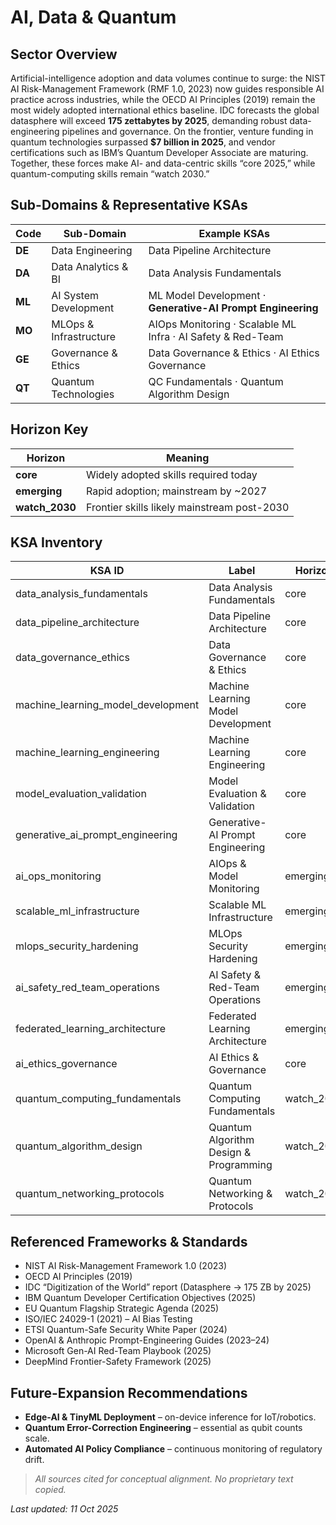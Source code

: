 # AI, Data & Quantum

## Sector Overview  
Artificial-intelligence adoption and data volumes continue to surge: the NIST AI Risk-Management Framework (RMF 1.0, 2023) now guides responsible AI practice across industries, while the OECD AI Principles (2019) remain the most widely adopted international ethics baseline. IDC forecasts the global datasphere will exceed **175 zettabytes by 2025**, demanding robust data-engineering pipelines and governance. On the frontier, venture funding in quantum technologies surpassed **$7 billion in 2025**, and vendor certifications such as IBM’s Quantum Developer Associate are maturing. Together, these forces make AI- and data-centric skills “core 2025,” while quantum-computing skills remain “watch 2030.”

## Sub-Domains & Representative KSAs
| Code | Sub-Domain                  | Example KSAs                                         |
|------|-----------------------------|------------------------------------------------------|
| **DE** | Data Engineering           | Data Pipeline Architecture                           |
| **DA** | Data Analytics & BI        | Data Analysis Fundamentals                           |
| **ML** | AI System Development      | ML Model Development · **Generative-AI Prompt Engineering** |
| **MO** | MLOps & Infrastructure     | AIOps Monitoring · Scalable ML Infra · AI Safety & Red-Team |
| **GE** | Governance & Ethics        | Data Governance & Ethics · AI Ethics Governance      |
| **QT** | Quantum Technologies       | QC Fundamentals · Quantum Algorithm Design           |

## Horizon Key
| Horizon        | Meaning                                                     |
|----------------|-------------------------------------------------------------|
| **core**  | Widely adopted skills required today                        |
| **emerging**   | Rapid adoption; mainstream by ~2027                         |
| **watch_2030** | Frontier skills likely mainstream post-2030                 |

## KSA Inventory
| KSA ID                              | Label                                   | Horizon    |
|-------------------------------------|-----------------------------------------|------------|
| data_analysis_fundamentals          | Data Analysis Fundamentals              | core  |
| data_pipeline_architecture          | Data Pipeline Architecture              | core  |
| data_governance_ethics              | Data Governance & Ethics                | core  |
| machine_learning_model_development  | Machine Learning Model Development      | core  |
| machine_learning_engineering        | Machine Learning Engineering            | core  |
| model_evaluation_validation         | Model Evaluation & Validation           | core  |
| generative_ai_prompt_engineering    | Generative-AI Prompt Engineering        | core  |
| ai_ops_monitoring                   | AIOps & Model Monitoring                | emerging   |
| scalable_ml_infrastructure          | Scalable ML Infrastructure              | emerging   |
| mlops_security_hardening            | MLOps Security Hardening                | emerging   |
| ai_safety_red_team_operations       | AI Safety & Red-Team Operations         | emerging   |
| federated_learning_architecture     | Federated Learning Architecture         | emerging   |
| ai_ethics_governance                | AI Ethics & Governance                  | core  |
| quantum_computing_fundamentals      | Quantum Computing Fundamentals          | watch_2030 |
| quantum_algorithm_design            | Quantum Algorithm Design & Programming  | watch_2030 |
| quantum_networking_protocols        | Quantum Networking & Protocols          | watch_2030 |

## Referenced Frameworks & Standards
* NIST AI Risk-Management Framework 1.0 (2023)  
* OECD AI Principles (2019)  
* IDC “Digitization of the World” report (Datasphere → 175 ZB by 2025)  
* IBM Quantum Developer Certification Objectives (2025)  
* EU Quantum Flagship Strategic Agenda (2025)  
* ISO/IEC 24029-1 (2021) – AI Bias Testing  
* ETSI Quantum-Safe Security White Paper (2024)  
* OpenAI & Anthropic Prompt-Engineering Guides (2023–24)  
* Microsoft Gen-AI Red-Team Playbook (2025)  
* DeepMind Frontier-Safety Framework (2025)  

## Future-Expansion Recommendations
* **Edge-AI & TinyML Deployment** – on-device inference for IoT/robotics.  
* **Quantum Error-Correction Engineering** – essential as qubit counts scale.  
* **Automated AI Policy Compliance** – continuous monitoring of regulatory drift.  

> *All sources cited for conceptual alignment. No proprietary text copied.*

_Last updated: 11 Oct 2025_